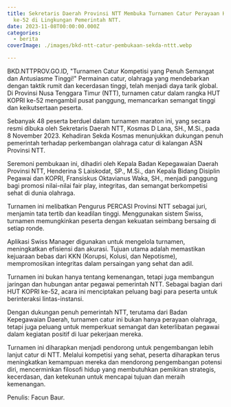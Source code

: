 ```yaml
---
title: Sekretaris Daerah Provinsi NTT Membuka Turnamen Catur Perayaan HUT KOPRI
  ke-52 di Lingkungan Pemerintah NTT.
date: 2023-11-08T00:00:00.000Z
categories:
  - berita
coverImage: ./images/bkd-ntt-catur-pembukaan-sekda-nttt.webp

---
```


BKD.NTTPROV.GO.ID, "Turnamen Catur Kompetisi yang Penuh Semangat dan Antusiasme Tinggi!" Permainan catur, olahraga yang mendebarkan dengan taktik rumit dan kecerdasan tinggi, telah menjadi daya tarik global. Di Provinsi Nusa Tenggara Timur (NTT), turnamen catur dalam rangka HUT KOPRI ke-52 mengambil pusat panggung, memancarkan semangat tinggi dan keikutsertaan peserta.

Sebanyak 48 peserta berduel dalam turnamen maraton ini, yang secara resmi dibuka oleh Sekretaris Daerah NTT, Kosmas D Lana, SH., M.Si., pada 8 November 2023. Kehadiran Sekda Kosmas menunjukkan dukungan penuh pemerintah terhadap perkembangan olahraga catur di kalangan ASN Provinsi NTT.

Seremoni pembukaan ini, dihadiri oleh Kepala Badan Kepegawaian Daerah Provinsi NTT, Henderina S Laiskodat, SP., M.Si., dan Kepala Bidang Disiplin Pegawai dan KOPRI, Fransiskus Oktavianus Waka, SH., menjadi panggung bagi promosi nilai-nilai fair play, integritas, dan semangat berkompetisi sehat di dunia olahraga.

Turnamen ini melibatkan Pengurus PERCASI Provinsi NTT sebagai juri, menjamin tata tertib dan keadilan tinggi. Menggunakan sistem Swiss, turnamen memungkinkan peserta dengan kekuatan seimbang bersaing di setiap ronde.

Aplikasi Swiss Manager digunakan untuk mengelola turnamen, meningkatkan efisiensi dan akurasi. Tujuan utama adalah memastikan kejuaraan bebas dari KKN (Korupsi, Kolusi, dan Nepotisme), mempromosikan integritas dalam persaingan yang sehat dan adil.

Turnamen ini bukan hanya tentang kemenangan, tetapi juga membangun jaringan dan hubungan antar pegawai pemerintah NTT. Sebagai bagian dari HUT KOPRI ke-52, acara ini menciptakan peluang bagi para peserta untuk berinteraksi lintas-instansi.

Dengan dukungan penuh pemerintah NTT, terutama dari Badan Kepegawaian Daerah, turnamen catur ini bukan hanya perayaan olahraga, tetapi juga peluang untuk memperkuat semangat dan keterlibatan pegawai dalam kegiatan positif di luar pekerjaan mereka.

Turnamen ini diharapkan menjadi pendorong untuk pengembangan lebih lanjut catur di NTT. Melalui kompetisi yang sehat, peserta diharapkan terus meningkatkan kemampuan mereka dan mendorong pengembangan potensi diri, mencerminkan filosofi hidup yang membutuhkan pemikiran strategis, kecerdasan, dan ketekunan untuk mencapai tujuan dan meraih kemenangan.

Penulis: Facun Baur.
